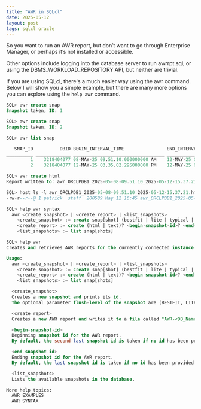 ```yaml
---
title: "AWR in SQLcl"
date: 2025-05-12
layout: post
tags: sqlcl oracle
---
```


So you want to run an AWR report, but don’t want to go through Enterprise Manager, or perhaps it’s not installed or accessible.

Other options include logging into the database server to run awrrpt.sql, or using the DBMS_WORKLOAD_REPOSITORY API, but neither are trivial.

If you are using SQLcl, there's a much easier way using the awr command.  Below I will show you a simple example, but there are many more options you can explore using the `help awr` command.


```sql
SQL> awr create snap
Snapshot taken, ID: 1

SQL> awr create snap
Snapshot taken, ID: 2

SQL> awr list snap

   SNAP_ID          DBID BEGIN_INTERVAL_TIME                END_INTERVAL_TIME                  
__________ _____________ __________________________________ __________________________________ 
         1    3218404077 08-MAY-25 09.51.10.000000000 AM    12-MAY-25 03.35.02.295000000 PM    
         2    3218404077 12-MAY-25 03.35.02.295000000 PM    12-MAY-25 03.37.21.536000000 PM    

SQL> awr create html
Report written to: awr_ORCLPDB1_2025-05-08-09.51.10_2025-05-12-15.37.21.html

SQL> host ls -l awr_ORCLPDB1_2025-05-08-09.51.10_2025-05-12-15.37.21.html
-rw-r--r--@ 1 patrick  staff  200589 May 12 16:45 awr_ORCLPDB1_2025-05-08-09.51.10_2025-05-12-15.37.21.html

SQL> help awr syntax 
  awr <create_snapshot> | <create_report> | <list_snapshots>
    <create_snapshot> := create snap[shot] (bestfit | lite | typical | all)?
    <create_report> := create (html | text)? <begin-snapshot-id>? <end-snapshot-id>?
    <list_snapshots> := list snap[shots]

SQL> help awr
Creates and retrieves AWR reports for the currently connected instance.

Usage:
  awr <create_snapshot> | <create_report> | <list_snapshots>
    <create_snapshot> := create snap[shot] (bestfit | lite | typical | all)?
    <create_report> := create (html | text)? <begin-snapshot-id>? <end-snapshot-id>?
    <list_snapshots> := list snap[shots]

  <create_snapshot>
  Creates a new snapshot and prints its id.
  The optional parameter flush-level of the snapshot are (BESTFIT, LITE, TYPICAL, ALL).

  <create_report>
  Creates a new AWR report and writes it to a file called "AWR-<DB_Name>-<PDB_Name>-<Current Timestamp>.[html|txt]" in the current working directory.

  <begin-snapshot-id>
  Beginning snapshot id for the AWR report.
  By default, the second last snapshot id is taken if no id has been provided.

  <end-snapshot-id>
  Ending snapshot id for the AWR report.
  By default, the last snapshot id is taken if no id has been provided.

  <list_snapshots>
  Lists the available snapshots in the database.

More help topics:
  AWR EXAMPLES
  AWR SYNTAX
```
